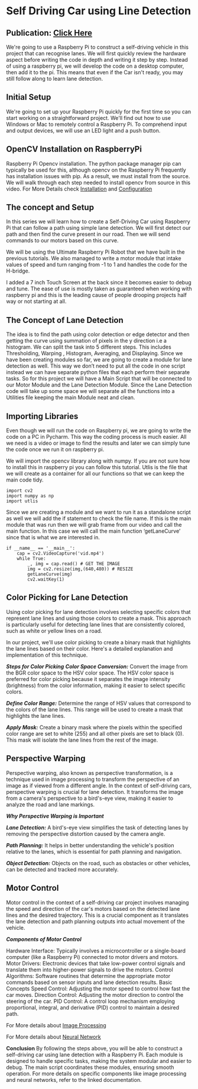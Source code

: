 # Self Driving Car using Line Detection
## Publication: [Click Here](https://link.springer.com/chapter/10.1007/978-981-19-9285-8_40)
We're going to use a Raspberry Pi to construct a self-driving vehicle in this project that can recognise lanes. We will first quickly review the hardware aspect before writing the code in depth and writing it step by step. Instead of using a raspberry pi, we will develop the code on a desktop computer, then add it to the pi. This means that even if the Car isn't ready, you may still follow along to learn lane detection.

## Initial Setup
We're going to set up your Raspberry Pi quickly for the first time so you can start working on a straightforward project. We'll find out how to use Windows or Mac to remotely control a Raspberry Pi. To comprehend input and output devices, we will use an LED light and a push button.


## OpenCV Installation on RaspberryPi
Raspberry Pi Opencv installation. The python package manager pip can typically be used for this, although opencv on the Raspberry Pi frequently has installation issues with pip. As a result, we must install from the source. We will walk through each step needed to install opencv from source in this video.
For More Details check [Installation](https://github.com/mmm-byte/PythonProjects/blob/main/Self_Driving_Using_Line_Detection/Installation%20and%20Setup/Installation.md) and [Configuration](https://github.com/mmm-byte/PythonProjects/blob/main/Self_Driving_Using_Line_Detection/Installation%20and%20Setup/Installation.md)

## The concept and Setup
In this series we will learn how to create a Self-Driving Car using Raspberry Pi that can follow a path using simple lane detection. We will first detect our path and then find the curve present in our road. Then we will send commands to our motors based on this curve.

We will be using the Ultimate Raspberry Pi Robot that we have built in the previous tutorials. We also managed to write a motor module that intake values of speed and turn ranging from -1 to 1 and handles the code for the H-bridge.

I added a 7 inch Touch Screen at the back since it becomes easier to debug and tune. The ease of use is mostly taken as guaranteed when working with raspberry pi and this is the leading cause of people drooping projects half way or not starting at all.

## The Concept of Lane Detection
The idea is to find the path using color detection or edge detector and then getting the curve using summation of pixels in the y direction i.e a histogram. We can split the task into 5 different steps. This includes Thresholding, Warping , Histogram, Averaging, and Displaying. Since we have been creating modules so far, we are going to create a module for lane detection as well. This way we don’t need to put all the code in one script instead we can have separate python files that each perform their separate tasks. So for this project we will have a Main Script that will be connected to our Motor Module and the Lane Detection Module. Since the Lane Detection code will take up some space we will separate all the functions into a Utilities file keeping the main Module neat and clean.

## Importing Libraries
Even though we will run the code on Raspberry pi, we are going to write the code on a PC in Pycharm. This way the coding process is much easier. All we need is a video or image to find the results and later we can simply tune the code once we run it on raspberry pi.

We will import the opencv library along with numpy. If you are not sure how to install this in raspberry pi you can follow this tutorial. Utlis is the file that we will create as a container for all our functions so that we can keep the main code tidy.

```
import cv2
import numpy as np
import utlis
```

Since we are creating a module and we want to run it as a standalone script as well we will add the if statement to check the file name. If this is the main module that was run then we will grab frame from our video and call the main function. In this case we will call the main function ‘getLaneCurve’ since that is what we are interested in.

```
if __name__ == '__main__':
    cap = cv2.VideoCapture('vid.mp4')
    while True:
        _, img = cap.read() # GET THE IMAGE      
        img = cv2.resize(img,(640,480)) # RESIZE
        getLaneCurve(img)
        cv2.waitKey(1)
   ```

## Color Picking for Lane Detection
Using color picking for lane detection involves selecting specific colors that represent lane lines and using those colors to create a mask. This approach is particularly useful for detecting lane lines that are consistently colored, such as white or yellow lines on a road.

In our project, we'll use color picking to create a binary mask that highlights the lane lines based on their color. Here's a detailed explanation and implementation of this technique.

***Steps for Color Picking***
***Color Space Conversion:*** Convert the image from the BGR color space to the HSV color space. The HSV color space is preferred for color picking because it separates the image intensity (brightness) from the color information, making it easier to select specific colors.

***Define Color Range:*** Determine the range of HSV values that correspond to the colors of the lane lines. This range will be used to create a mask that highlights the lane lines.

***Apply Mask:*** Create a binary mask where the pixels within the specified color range are set to white (255) and all other pixels are set to black (0). This mask will isolate the lane lines from the rest of the image.

## Perspective Warping

Perspective warping, also known as perspective transformation, is a technique used in image processing to transform the perspective of an image as if viewed from a different angle. In the context of self-driving cars, perspective warping is crucial for lane detection. It transforms the image from a camera's perspective to a bird's-eye view, making it easier to analyze the road and lane markings.

***Why Perspective Warping is Important***

***Lane Detection:*** A bird's-eye view simplifies the task of detecting lanes by removing the perspective distortion caused by the camera angle.

***Path Planning:*** It helps in better understanding the vehicle's position relative to the lanes, which is essential for path planning and navigation.

***Object Detection:*** Objects on the road, such as obstacles or other vehicles, can be detected and tracked more accurately.

## Motor Control
Motor control in the context of a self-driving car project involves managing the speed and direction of the car's motors based on the detected lane lines and the desired trajectory. This is a crucial component as it translates the lane detection and path planning outputs into actual movement of the vehicle.

***Components of Motor Control***

Hardware Interface: Typically involves a microcontroller or a single-board computer (like a Raspberry Pi) connected to motor drivers and motors.
Motor Drivers: Electronic devices that take low-power control signals and translate them into higher-power signals to drive the motors.
Control Algorithms: Software routines that determine the appropriate motor commands based on sensor inputs and lane detection results.
Basic Concepts
Speed Control: Adjusting the motor speed to control how fast the car moves.
Direction Control: Adjusting the motor direction to control the steering of the car.
PID Control: A control loop mechanism employing proportional, integral, and derivative (PID) control to maintain a desired path.


   For More details about [Image Processing](https://github.com/mmm-byte/PythonProjects/tree/main/Self_Driving_Using_Line_Detection/Installation%20and%20Setup/Image_Processing)
   
   
For More details about [Neural Network](https://github.com/mmm-byte/PythonProjects/blob/main/Self_Driving_Using_Line_Detection/Installation%20and%20Setup/Neural_Network.md)

**Conclusion**
By following the steps above, you will be able to construct a self-driving car using lane detection with a Raspberry Pi. Each module is designed to handle specific tasks, making the system modular and easier to debug. The main script coordinates these modules, ensuring smooth operation. For more details on specific components like image processing and neural networks, refer to the linked documentation.

